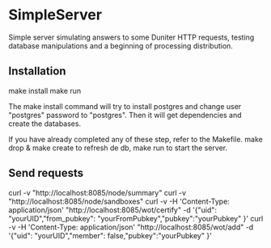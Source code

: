 # SimpleServer

Simple server simulating answers to some Duniter HTTP requests, testing database manipulations and a beginning of processing distribution.

## Installation

make install
make run

The make install command will try to install postgres and change user "postgres" password to "postgres".
Then it will get dependencies and create the databases.

If you have already completed any of these step, refer to the Makefile. make drop & make create to refresh de db, make run to start the server.

## Send requests

curl -v "http://localhost:8085/node/summary"
curl -v "http://localhost:8085/node/sandboxes"
curl -v -H 'Content-Type: application/json' "http://localhost:8085/wot/certify" -d '{"uid": "yourUID","from_pubkey": "yourFromPubkey","pubkey":"yourPubkey" }'
curl -v -H 'Content-Type: application/json' "http://localhost:8085/wot/add" -d '{"uid": "yourUID","member": false,"pubkey":"yourPubkey" }'
